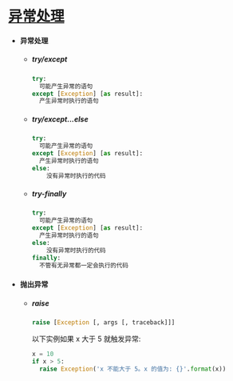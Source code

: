 # [异常处理](https://www.runoob.com/python3/python3-errors-execptions.html)

- #### 异常处理

  - ##### try/except

    ```python
    try:
      可能产生异常的语句
    except [Exception] [as result]:
      产生异常时执行的语句
    ```

  - ##### try/except...else

    ```python
    try:
      可能产生异常的语句
    except [Exception] [as result]:
      产生异常时执行的语句
    else:
    	没有异常时执行的代码
    ```

  - ##### try-finally

    ```python
    try:
      可能产生异常的语句
    except [Exception] [as result]:
      产生异常时执行的语句
    else:
    	没有异常时执行的代码
    finally:
      不管有无异常都一定会执行的代码
    ```

- #### 抛出异常

  - ##### raise

    ```python
    raise [Exception [, args [, traceback]]]
    ```

    以下实例如果 x 大于 5 就触发异常:

    ```python
    x = 10
    if x > 5:
      raise Exception('x 不能大于 5。x 的值为: {}'.format(x))
    ```

    

